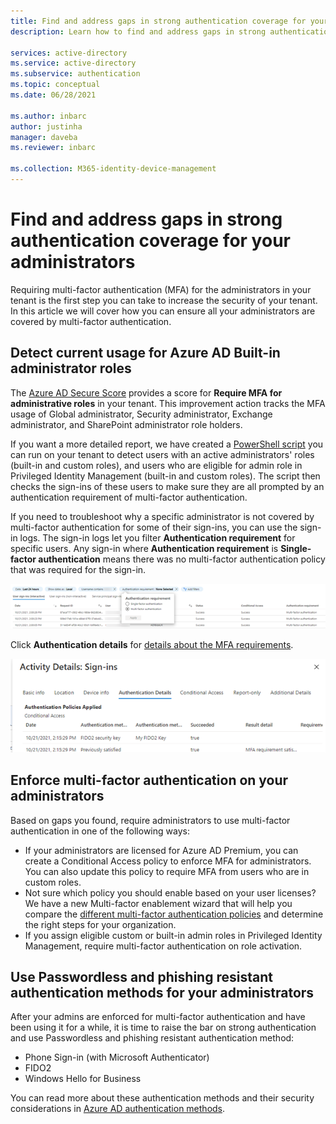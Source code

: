 ```yaml
---
title: Find and address gaps in strong authentication coverage for your administrators in Azure Active Directory 
description: Learn how to find and address gaps in strong authentication coverage for your administrators in Azure Active Directory

services: active-directory
ms.service: active-directory
ms.subservice: authentication
ms.topic: conceptual
ms.date: 06/28/2021

ms.author: inbarc
author: justinha
manager: daveba
ms.reviewer: inbarc

ms.collection: M365-identity-device-management
---
```

# Find and address gaps in strong authentication coverage for your administrators

Requiring multi-factor authentication (MFA) for the administrators in your tenant is the first step you can take to increase the security of your tenant. In this article we will cover how you can ensure all your administrators are covered by multi-factor authentication.

## Detect current usage for Azure AD Built-in administrator roles

The [Azure AD Secure Score](../fundamentals/identity-secure-score.md) provides a score for **Require MFA for administrative roles** in your tenant. This improvement action tracks the MFA usage of Global administrator, Security administrator, Exchange administrator, and SharePoint administrator role holders.   

If you want a more detailed report, we have created a [PowerShell script](https://github.com/microsoft/AzureADToolkit/blob/main/src/Find-UnprotectedUsersWithAdminRoles.ps1) you can run on your tenant to detect users with an active administrators' roles (built-in and custom roles), and users who are eligible for admin role in Privileged Identity Management (built-in and custom roles). The script then checks the sign-ins of these users to make sure they are all prompted by an authentication requirement of multi-factor authentication.

If you need to troubleshoot why a specific administrator is not covered by multi-factor authentication for some of their sign-ins, you can use the sign-in logs. The sign-in logs let you filter **Authentication requirement** for specific users. Any sign-in where **Authentication requirement** is **Single-factor authentication** means there was no multi-factor authentication policy that was required for the sign-in.

![Screenshot of the sign-in log.](./media/how-to-authentication-find-coverage-gaps/auth-requirement.png)

Click **Authentication details** for [details about the MFA requirements](../reports-monitoring/concept-sign-ins.md#authentication-details).

![Screenshot of the authentication activity details.](./media/how-to-authentication-find-coverage-gaps/details.png)

## Enforce multi-factor authentication on your administrators

Based on gaps you found, require administrators to use multi-factor authentication in one of the following ways:

- If your administrators are licensed for Azure AD Premium, you can create a Conditional Access policy to enforce MFA for administrators. You can also update this policy to require MFA from users who are in custom roles.  
- Not sure which policy you should enable based on your user licenses? We have a new Multi-factor enablement wizard that will help you compare the [different multi-factor authentication policies](concept-mfa-licensing.md#compare-multi-factor-authentication-policies) and determine the right steps for your organization. 
- If you assign eligible custom or built-in admin roles in Privileged Identity Management, require multi-factor authentication on role activation.

## Use Passwordless and phishing resistant authentication methods for your administrators

After your admins are enforced for multi-factor authentication and have been using it for a while, it is time to raise the bar on strong authentication and use Passwordless and phishing resistant authentication method: 

- Phone Sign-in (with Microsoft Authenticator) 
- FIDO2 
- Windows Hello for Business 

You can read more about these authentication methods and their security considerations in [Azure AD authentication methods](concept-authentication-methods.md).


